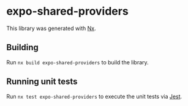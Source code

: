 # expo-shared-providers

This library was generated with [Nx](https://nx.dev).

## Building

Run `nx build expo-shared-providers` to build the library.

## Running unit tests

Run `nx test expo-shared-providers` to execute the unit tests via [Jest](https://jestjs.io).
